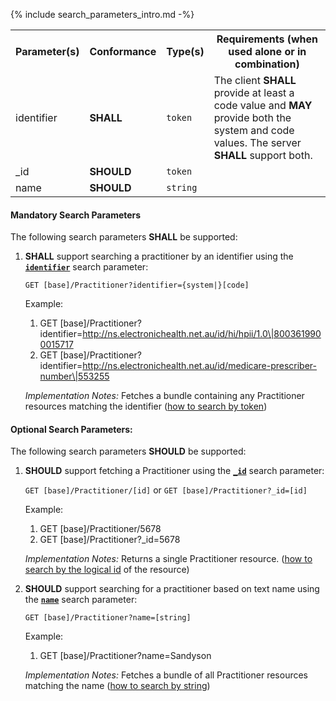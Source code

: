 {% include search_parameters_intro.md -%}
<table class="list">
<tbody>
  <tr>
    <th>Parameter(s)</th>
    <th>Conformance</th>
    <th>Type(s)</th>
    <th>Requirements (when used alone or in combination)</th>
  </tr>
   <tr>
        <td>identifier</td>
        <td><b>SHALL</b></td>
        <td><code>token</code></td>
        <td>The client <b>SHALL</b> provide at least a code value and <b>MAY</b> provide both the system and code values. The server <b>SHALL</b> support both.</td>
  </tr>
  <tr>
        <td>_id</td>
        <td><b>SHOULD</b></td>
        <td><code>token</code></td>
  </tr>
  <tr>
        <td>name</td>
        <td><b>SHOULD</b></td>
        <td><code>string</code></td>
  </tr>
 </tbody>
</table>


#### Mandatory Search Parameters

The following search parameters **SHALL** be supported:

1. **SHALL** support searching a practitioner by an identifier using the **[`identifier`](https://hl7.org/fhir/R4/practitioner.html#search)** search parameter:

    `GET [base]/Practitioner?identifier={system|}[code]`

    Example:
    
      1. GET [base]/Practitioner?identifier=http://ns.electronichealth.net.au/id/hi/hpii/1.0\|8003619900015717
      1. GET [base]/Practitioner?identifier=http://ns.electronichealth.net.au/id/medicare-prescriber-number\|553255

    *Implementation Notes:* Fetches a bundle containing any Practitioner resources matching the identifier ([how to search by token](http://hl7.org/fhir/R4/search.html#token))

#### Optional Search Parameters:

The following search parameters **SHOULD** be supported:

1. **SHOULD** support fetching a Practitioner using the **[`_id`](https://hl7.org/fhir/R4/practitioner.html#search)** search parameter:

    `GET [base]/Practitioner/[id]` or `GET [base]/Practitioner?_id=[id]`

    Example:
    
      1. GET [base]/Practitioner/5678
      1. GET [base]/Practitioner?_id=5678

    *Implementation Notes:* Returns a single Practitioner resource. ([how to search by the logical id](http://hl7.org/fhir/R4/references.html#logical) of the resource)

1. **SHOULD** support searching for a practitioner based on text name using the **[`name`](https://hl7.org/fhir/R4/practitioner.html#search)** search parameter:

    `GET [base]/Practitioner?name=[string]`

    Example:
    
      1. GET [base]/Practitioner?name=Sandyson

    *Implementation Notes:* Fetches a bundle of all Practitioner resources matching the name ([how to search by string](http://hl7.org/fhir/R4/search.html#string))